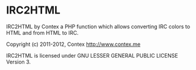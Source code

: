 IRC2HTML
============
IRC2HTML by Contex a PHP function which allows converting IRC colors to HTML and from HTML to IRC.

Copyright (c) 2011-2012, Contex <http://www.contex.me>

IRC2HTML is licensed under GNU LESSER GENERAL PUBLIC LICENSE Version 3.